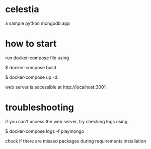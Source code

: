 # celestia
a sample python mongodb app

# how to start
run docker-compose file using


$ docker-compose build

$ docker-compose up -d


web server is accessible at http://localhost:3001

# troubleshooting
if you can't access the web server, try checking logs using


$ docker-compose logs -f playmongo


check if there are missed packages during requirements installation
